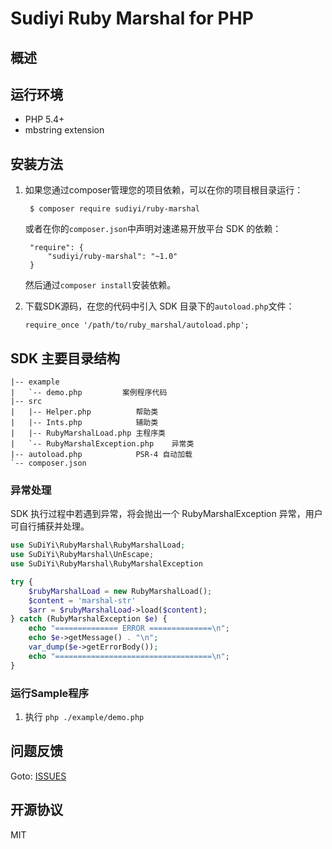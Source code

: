 # Sudiyi Ruby Marshal for PHP

## 概述



## 运行环境
- PHP 5.4+
- mbstring extension

## 安装方法

1. 如果您通过composer管理您的项目依赖，可以在你的项目根目录运行：

        $ composer require sudiyi/ruby-marshal

   或者在你的`composer.json`中声明对速递易开放平台 SDK 的依赖：

        "require": {
            "sudiyi/ruby-marshal": "~1.0"
        }

   然后通过`composer install`安装依赖。

2. 下载SDK源码，在您的代码中引入 SDK 目录下的`autoload.php`文件：

       require_once '/path/to/ruby_marshal/autoload.php';

## SDK 主要目录结构

```
|-- example
|   `-- demo.php         案例程序代码
|-- src
|   |-- Helper.php          帮助类
|   |-- Ints.php            辅助类
|   |-- RubyMarshalLoad.php 主程序类
|   `-- RubyMarshalException.php    异常类
|-- autoload.php            PSR-4 自动加载
`-- composer.json
```

### 异常处理

SDK 执行过程中若遇到异常，将会抛出一个 RubyMarshalException 异常，用户可自行捕获并处理。

```php
use SuDiYi\RubyMarshal\RubyMarshalLoad;
use SuDiYi\RubyMarshal\UnEscape;
use SuDiYi\RubyMarshal\RubyMarshalException

try {
    $rubyMarshalLoad = new RubyMarshalLoad();
    $content = 'marshal-str'
    $arr = $rubyMarshalLoad->load($content);
} catch (RubyMarshalException $e) {
    echo "============== ERROR ==============\n";
    echo $e->getMessage() . "\n";
    var_dump($e->getErrorBody());
    echo "===================================\n";
}
```

### 运行Sample程序

1. 执行 `php ./example/demo.php`

## 问题反馈

Goto: [ISSUES](https://github.com/sudiyi/ruby_marshal/issues)

## 开源协议

MIT


